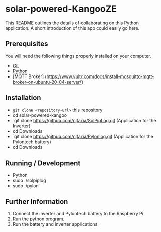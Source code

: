 # solar-powered-KangooZE

This README outlines the details of collaborating on this Python application.
A short introduction of this app could easily go here.

## Prerequisites

You will need the following things properly installed on your computer.

* [Git](https://git-scm.com/)
* [Python](https://www.python.org/)
* [MQTT Broker] (https://www.vultr.com/docs/install-mosquitto-mqtt-broker-on-ubuntu-20-04-server/)

## Installation

* `git clone <repository-url>` this repository
* cd solar-powered-kangoo
* `git clone https://github.com/njfaria/SolPipLog.git  (Application for the Inverter)
*  cd Downloads
* `git clone https://github.com/njfaria/Pylonlog.git  (Application for the Pylontech battery)
*  cd Downloads

## Running / Development

* Python <file name>
* sudo ./solpiplog
* sudo ./pylon
 
## Further Information

1. Connect the inverter and Pylontech battery to the Raspberry Pi
2. Run the python program.
3. Run the battery and inverter applications
 
